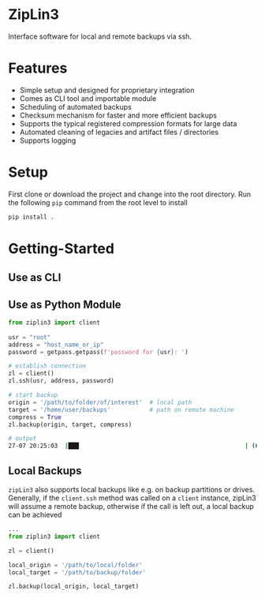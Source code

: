 # ZipLin3
Interface software for local and remote backups via ssh.

# Features
- Simple setup and designed for proprietary integration
- Comes as CLI tool and importable module
- Scheduling of automated backups
- Checksum mechanism for faster and more efficient backups
- Supports the typical registered compression formats for large data
- Automated cleaning of legacies and artifact files / directories
- Supports logging 

# Setup
First clone or download the project and change into the root directory.
Run the following ``pip`` command from the root level to install

```bash
pip install .
```

# Getting-Started

## Use as CLI


## Use as Python Module

```python
from ziplin3 import client
    
usr = "root"
address = "host_name_or_ip"
password = getpass.getpass(f'password for {usr}: ')

# establish connection
zl = client()
zl.ssh(usr, address, password)

# start backup
origin = '/path/to/folder/of/interest'  # local path
target = '/home/user/backups'           # path on remote machine
compress = True
zl.backup(origin, target, compress)
```

```bash
# output
27-07 20:25:03  |███                                               | (6%)  /home/User/.git/hooks/commit-msg.sample is already up-to-date with origin.
```

## Local Backups

`zipLin3` also supports local backups like e.g. on backup partitions or drives.
Generally, if the `client.ssh` method was called on a ``client`` instance, zipLin3 will assume a remote backup, otherwise if the call is left out, a local backup can be achieved

```py
...
from ziplin3 import client

zl = client()

local_origin = '/path/to/local/folder'
local_target = '/path/to/backup/folder'

zl.backup(local_origin, local_target)
```

